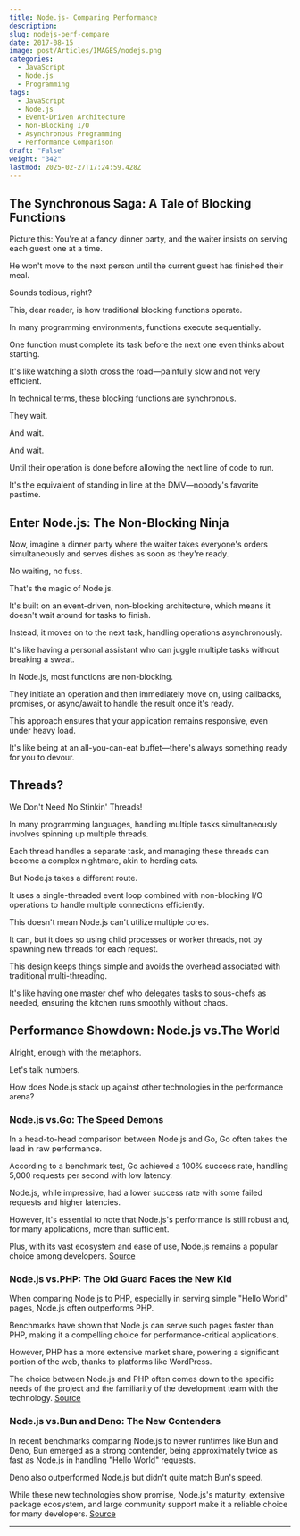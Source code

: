 ```yaml
---
title: Node.js- Comparing Performance
description: 
slug: nodejs-perf-compare
date: 2017-08-15
image: post/Articles/IMAGES/nodejs.png
categories:
  - JavaScript
  - Node.js
  - Programming
tags:
  - JavaScript
  - Node.js
  - Event-Driven Architecture
  - Non-Blocking I/O
  - Asynchronous Programming
  - Performance Comparison
draft: "False"
weight: "342"
lastmod: 2025-02-27T17:24:59.428Z
---
```

<!-- # Node.js: The Event-Driven, Non-Blocking Champion of the Server World

Ah, Node.js!

The crown jewel of server-side JavaScript, the hero we didn't know we needed.

If you've ever wondered how Node.js juggles multiple tasks without breaking a sweat, or why it's the go-to choice for developers who crave speed and efficiency, you're in the right place.

Buckle up, because we're about to embark on a rollercoaster ride through the event-driven, non-blocking wonderland of Node.js. -->

## The Synchronous Saga: A Tale of Blocking Functions

Picture this: You're at a fancy dinner party, and the waiter insists on serving each guest one at a time.

He won't move to the next person until the current guest has finished their meal.

Sounds tedious, right?

This, dear reader, is how traditional blocking functions operate.

In many programming environments, functions execute sequentially.

One function must complete its task before the next one even thinks about starting.

It's like watching a sloth cross the road—painfully slow and not very efficient.

In technical terms, these blocking functions are synchronous.

They wait.

And wait.

And wait.

Until their operation is done before allowing the next line of code to run.

It's the equivalent of standing in line at the DMV—nobody's favorite pastime.

## Enter Node.js: The Non-Blocking Ninja

Now, imagine a dinner party where the waiter takes everyone's orders simultaneously and serves dishes as soon as they're ready.

No waiting, no fuss.

That's the magic of Node.js.

It's built on an event-driven, non-blocking architecture, which means it doesn't wait around for tasks to finish.

Instead, it moves on to the next task, handling operations asynchronously.

It's like having a personal assistant who can juggle multiple tasks without breaking a sweat.

In Node.js, most functions are non-blocking.

They initiate an operation and then immediately move on, using callbacks, promises, or async/await to handle the result once it's ready.

This approach ensures that your application remains responsive, even under heavy load.

It's like being at an all-you-can-eat buffet—there's always something ready for you to devour.

## Threads?

We Don't Need No Stinkin' Threads!

In many programming languages, handling multiple tasks simultaneously involves spinning up multiple threads.

Each thread handles a separate task, and managing these threads can become a complex nightmare, akin to herding cats.

But Node.js takes a different route.

It uses a single-threaded event loop combined with non-blocking I/O operations to handle multiple connections efficiently.

This doesn't mean Node.js can't utilize multiple cores.

It can, but it does so using child processes or worker threads, not by spawning new threads for each request.

This design keeps things simple and avoids the overhead associated with traditional multi-threading.

It's like having one master chef who delegates tasks to sous-chefs as needed, ensuring the kitchen runs smoothly without chaos.

## Performance Showdown: Node.js vs.The World

Alright, enough with the metaphors.

Let's talk numbers.

How does Node.js stack up against other technologies in the performance arena?

### Node.js vs.Go: The Speed Demons

In a head-to-head comparison between Node.js and Go, Go often takes the lead in raw performance.

According to a benchmark test, Go achieved a 100% success rate, handling 5,000 requests per second with low latency.

Node.js, while impressive, had a lower success rate with some failed requests and higher latencies.

However, it's essential to note that Node.js's performance is still robust and, for many applications, more than sufficient.

Plus, with its vast ecosystem and ease of use, Node.js remains a popular choice among developers. [Source](https://dev.to/ocodista/node-vs-go-api-showdown-4njl)

### Node.js vs.PHP: The Old Guard Faces the New Kid

When comparing Node.js to PHP, especially in serving simple "Hello World" pages, Node.js often outperforms PHP.

Benchmarks have shown that Node.js can serve such pages faster than PHP, making it a compelling choice for performance-critical applications.

However, PHP has a more extensive market share, powering a significant portion of the web, thanks to platforms like WordPress.

The choice between Node.js and PHP often comes down to the specific needs of the project and the familiarity of the development team with the technology. [Source](https://www.reddit.com/r/PHP/comments/q5pi7v/nodejs_is_not_always_faster_than_php/)

### Node.js vs.Bun and Deno: The New Contenders

In recent benchmarks comparing Node.js to newer runtimes like Bun and Deno, Bun emerged as a strong contender, being approximately twice as fast as Node.js in handling "Hello World" requests.

Deno also outperformed Node.js but didn't quite match Bun's speed.

While these new technologies show promise, Node.js's maturity, extensive package ecosystem, and large community support make it a reliable choice for many developers. [Source](https://medium.com/deno-the-complete-reference/node-js-vs-deno-vs-bun-hello-world-performance-41a243f3c8ed)

<!-- 
## The Final Word: Why Node.js Rocks

Node.js's event-driven, non-blocking architecture makes it a powerhouse for building scalable and efficient applications.

While it may not always top the charts in raw performance metrics against every competitor, its balance of speed, simplicity, and a vast ecosystem of packages (thanks to npm) makes it a go-to choice for developers worldwide.

Whether you're building a real-time chat application, a streaming service, or a simple REST API, Node.js has got your back.

So, the next time you're at a dinner party, impress your fellow guests with tales of non-blocking I/O and event-driven architectures.

Or, you know, maybe just enjoy your meal.

Either way, Node.js is here to make your development experience as smooth and efficient as possible.
 -->

***

<!-- 
**Key Takeaways:**

| Concept                         | Description                                                                                                                                                                                                                                 |
|---------------------------------|---------------------------------------------------------------------------------------------------------------------------------------------------------------------------------------------------------------------------------------------|
| **Blocking Functions**          | Traditional functions that execute sequentially, waiting for each to complete before moving on.

It's like standing in line at a theme park—one ride at a time.                                                                               |
| **Non-Blocking Functions**      | Functions that initiate operations and move on without waiting, using callbacks or promises to handle results.

Imagine placing multiple online orders simultaneously and receiving notifications as each arrives.                             |
| **Event-Driven Architecture**   | A design where the flow is determined by events like user actions or messages.

Think of it as a pub quiz night where each question (event) prompts teams to write down answers (handlers) without interrupting the flow of the evening.       |
| **Single -->
